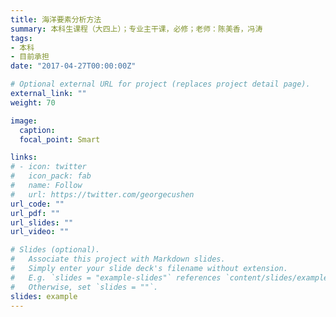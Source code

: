 ```yaml
---
title: 海洋要素分析方法
summary: 本科生课程（大四上）；专业主干课，必修；老师：陈美香，冯涛
tags:
- 本科
- 目前承担
date: "2017-04-27T00:00:00Z"

# Optional external URL for project (replaces project detail page).
external_link: ""
weight: 70

image:
  caption: 
  focal_point: Smart

links:
# - icon: twitter
#   icon_pack: fab
#   name: Follow
#   url: https://twitter.com/georgecushen
url_code: ""
url_pdf: ""
url_slides: ""
url_video: ""

# Slides (optional).
#   Associate this project with Markdown slides.
#   Simply enter your slide deck's filename without extension.
#   E.g. `slides = "example-slides"` references `content/slides/example-slides.md`.
#   Otherwise, set `slides = ""`.
slides: example
---
```


<!-- 该课程主要教授海洋科学中常用的分析方法进行，主要内容包括：
- 资料的预处理和常规分析方法
- **温盐资料分析与水团分析方法**
- 潮汐潮流分析方法
- 海流资料分析方法

分为课堂教学与上机实习两个部分。我主要负责第二部分：**温盐资料分析与水团分析方法**。 -->
